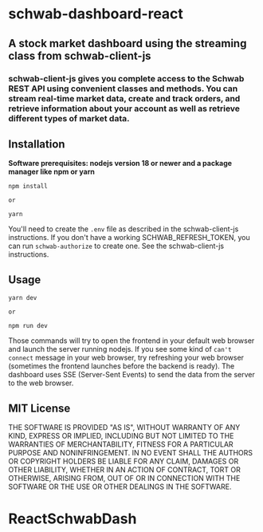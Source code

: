 # schwab-dashboard-react

## A stock market dashboard using the streaming class from schwab-client-js

### **schwab-client-js** gives you complete access to the Schwab REST API using convenient classes and methods. You can stream real-time market data, create and track orders, and retrieve information about your account as well as retrieve different types of market data.

## Installation

**Software prerequisites: nodejs version 18 or newer and a package manager like npm or yarn**

```
npm install

or

yarn
```

You'll need to create the `.env` file as described in the schwab-client-js instructions.
If you don't have a working SCHWAB_REFRESH_TOKEN, you can run `schwab-authorize` to create one.
See the schwab-client-js instructions.

## Usage

```
yarn dev

or

npm run dev
```

Those commands will try to open the frontend in your default web browser and launch the
server running nodejs. If you see some kind of `can't connect` message in your web browser,
try refreshing your web browser (sometimes the frontend launches before the backend is ready).
The dashboard uses SSE (Server-Sent Events) to send the
data from the server to the web browser.

## MIT License

THE SOFTWARE IS PROVIDED "AS IS", WITHOUT WARRANTY OF ANY KIND, EXPRESS OR
IMPLIED, INCLUDING BUT NOT LIMITED TO THE WARRANTIES OF MERCHANTABILITY,
FITNESS FOR A PARTICULAR PURPOSE AND NONINFRINGEMENT. IN NO EVENT SHALL THE
AUTHORS OR COPYRIGHT HOLDERS BE LIABLE FOR ANY CLAIM, DAMAGES OR OTHER
LIABILITY, WHETHER IN AN ACTION OF CONTRACT, TORT OR OTHERWISE, ARISING FROM,
OUT OF OR IN CONNECTION WITH THE SOFTWARE OR THE USE OR OTHER DEALINGS IN THE
SOFTWARE.
# ReactSchwabDash
